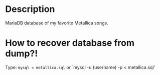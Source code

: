 # Description
MariaDB database of my favorite Metallica songs.
# How to recover database from dump?!
Type: `mysql < metallica.sql` or `mysql -u (username) -p < metallica.sql'
